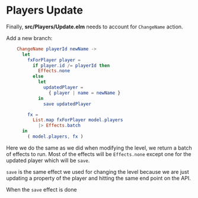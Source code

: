 # Players Update

Finally, __src/Players/Update.elm__ needs to account for `ChangeName` action.

Add a new branch:

```elm
    ChangeName playerId newName ->
      let
        fxForPlayer player =
          if player.id /= playerId then
            Effects.none
          else
            let
              updatedPlayer =
                { player | name = newName }
            in
              save updatedPlayer

        fx =
          List.map fxForPlayer model.players
            |> Effects.batch
      in
        ( model.players, fx )
```

Here we do the same as we did when modifying the level, we return a batch of effects to run. Most of the effects will be `Effects.none` except one for the updated player which will be `save`.

`save` is the same effect we used for changing the level because we are just updating a property of the player and hitting the same end point on the API.

When the `save` effect is done 

